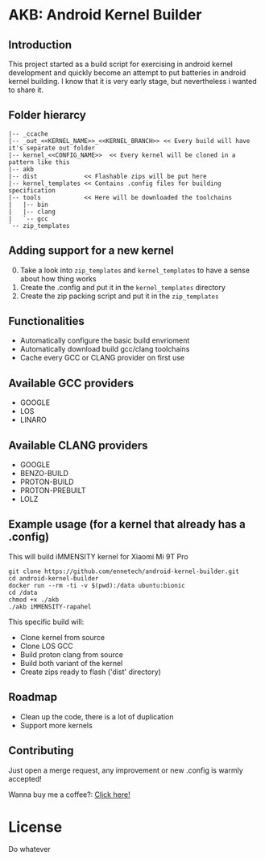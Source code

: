 # AKB: Android Kernel Builder

## Introduction
This project started as a build script for exercising in android kernel development and quickly become an attempt to put batteries in android kernel building. I know that it is very early stage, but nevertheless i wanted to share it.

## Folder hierarcy
```
|-- _ccache  
|-- _out_<<KERNEL_NAME>>_<<KERNEL_BRANCH>> << Every build will have it's separate out folder
|-- kernel_<<CONFIG_NAME>>  << Every kernel will be cloned in a pattern like this
|-- akb
|-- dist             << Flashable zips will be put here
|-- kernel_templates << Contains .config files for building specification
|-- tools            << Here will be downloaded the toolchains
|   |-- bin
|   |-- clang
|   `-- gcc
`-- zip_templates
```
## Adding support for a new kernel
0. Take a look into ```zip_templates``` and ```kernel_templates``` to have a sense about how thing works
1. Create the .config and put it in the ```kernel_templates``` directory
2. Create the zip packing script and put it in the ```zip_templates```

## Functionalities
- Automatically configure the basic build envrioment
- Automatically download build gcc/clang toolchains
- Cache every GCC or CLANG provider on first use

## Available GCC providers
- GOOGLE
- LOS
- LINARO

## Available CLANG providers
- GOOGLE
- BENZO-BUILD 
- PROTON-BUILD
- PROTON-PREBUILT
- LOLZ

## Example usage (for a kernel that already has a .config)
This will build iMMENSITY kernel for Xiaomi Mi 9T Pro
```
git clone https://github.com/ennetech/android-kernel-builder.git
cd android-kernel-builder
docker run --rm -ti -v $(pwd):/data ubuntu:bionic
cd /data
chmod +x ./akb
./akb iMMENSITY-rapahel
```
This specific build will:
- Clone kernel from source
- Clone LOS GCC
- Build proton clang from source
- Build both variant of the kernel
- Create zips ready to flash ('dist' directory)

## Roadmap
- Clean up the code, there is a lot of duplication
- Support more kernels

## Contributing
Just open a merge request, any improvement or new .config is warmly accepted!

Wanna buy me a coffee?: [Click here!](https://www.paypal.com/cgi-bin/webscr?cmd=_donations&business=3A3BGU6A4MXRU&currency_code=EUR&source=url)

# License
Do whatever